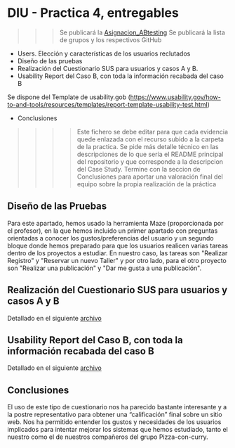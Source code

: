 # DIU - Practica 4, entregables

>>> Se publicará la [Asignacion_ABtesting](https://github.com/mgea/DIU/blob/master/P4/Asignacion_ABtesting.pdf)
>>> Se publicará la lista de grupos y los respectivos GitHub

- Users. Elección y características de los usuarios reclutados
- Diseño de las pruebas
- Realización del Cuestionario SUS para usuarios y casos A y B.
- Usability Report del Caso B, con toda la información recabada del caso B

Se dispone del Template de usability.gob (https://www.usability.gov/how-to-and-tools/resources/templates/report-template-usability-test.html) 
- Conclusiones

>>>> Este fichero se debe editar para que cada evidencia quede enlazada con el recurso subido a la carpeta de la practica. Se pide más detalle técnico en las descripciones de lo que sería el README principal del repositorio y que corresponde a la descripcion del Case Study.
>>>> Termine con la seccion de Conclusiones para aportar una valoración final del equipo sobre la propia realización de la práctica


## Diseño de las Pruebas
Para este apartado, hemos usado la herramienta Maze (proporcionada por el profesor), en la que hemos incluido un primer apartado con preguntas orientadas a conocer los gustos/preferencias del usuario y un segundo bloque donde hemos preparado para que los usuarios realicen varias tareas dentro de los proyectos a estudiar. En nuestro caso, las tareas son "Realizar Registro" y "Reservar un nuevo Taller" y por otro lado, para el otro proyecto son "Realizar una publicación" y "Dar me gusta a una publicación".

## Realización del Cuestionario SUS para usuarios y casos A y B
Detallado en el siguiente [archivo](P4-Cuestionario-SUS-DIU.xlsx)

## Usability Report del Caso B, con toda la información recabada del caso B
Detallado en el siguiente [archivo](BriefingReportTipoB.pdf)

## Conclusiones
El uso de este tipo de cuestionario nos ha parecido bastante interesante y a la postre representativo para obtener una “calificación” final sobre un sitio web. Nos ha permitido entender los gustos y necesidades de los usuarios implicados para intentar mejorar los sistemas que hemos estudiado, tanto el nuestro como el de nuestros compañeros del grupo Pizza-con-curry.
